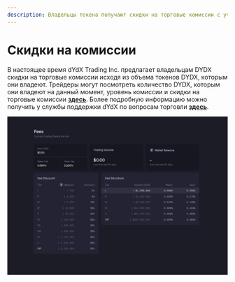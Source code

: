 ```yaml
---
description: Владельцы токена получают скидки на торговые комиссии с учетом своих текущих активов
---
```


# Скидки на комиссии

В настоящее время dYdX Trading Inc. предлагает владельцам DYDX скидки на торговые комиссии исходя из объема токенов DYDX, которым они владеют. Трейдеры могут посмотреть количество DYDX, которым они владеют на данный момент, уровень комиссии и скидки на торговые комиссии [**здесь**](https://trade.dydx.exchange/portfolio/fees). Более подробную информацию можно получить у службы поддержки dYdX по вопросам торговли [**здесь**](https://help.dydx.exchange/en/articles/4798040-perpetual-trade-fees).

![Если вы владеете токенами DYDX, размер комиссий может быть меньше](../.gitbook/assets/1-fee-discounts-view.png)
